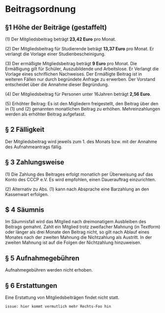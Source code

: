 # Beitragsordnung 


 ## §1  Höhe der Beiträge (gestaffelt)
 
 (1) Der Mitgliedsbeitrag beträgt **23,42 Euro** pro Monat.
 
 (2) Der Mitgliedsbeitrag für Studierende beträgt **13,37 Euro** pro Monat. Er verlangt die Vorlage einer Studienbescheinigung.
 
 (3) Der ermäßigte Mitgliedsbeitrag beträgt **9 Euro** pro Monat. Die Ermäßigung gilt für Schüler, Auszubildende und Arbeitslose. Er Verlangt die Vorlage eines schriflichen Nachweises. Der Ermäßigte Beitrag ist in weiteren Fällen nur durch begründete Anfrage zu erwerben. Der Vorstand entscheidet über die Annahme dieser Begründung.
 
 (4) Der Mitgliedsbeitrag für Personen unter 16Jahren beträgt **2,56 Euro**.
 
 (5) Erhöhter Beitrag: Es ist den Migliedern freigestellt, den Beitrag über den in (1) und (2) genannten monatlichen Beitrag zu erhöhen. Mehreinzahlungen werden als erhöhter Beitrag aufgefasst. 

 ## § 2 Fälligkeit
  Der Mitgliedsbeitrag wird jeweils zum 1. des Monats bzw. mit der Annahme des Aufnahmeantrags fällig.
 
 ## § 3 Zahlungsweise
 
 (1) Die Zahlung des Beitrages erfolgt monatlich per Überweisung auf das Konto des CCCP e.V. Es wird empfohlen, einen Dauerauftrag einzurichten.
 
 (2) Alternativ zu Abs. (1) kann nach Absprache eine Barzahlung an den Kassenwart erfolgen.
 ## $ 4 Säumnis
 Im Säumnisfall wird das Mitglied nach dreimonatigem Ausbleiben des Beitrags gemahnt. Zahlt ein Mitglied trotz zweifacher Mahnung (in Textform) oder länger als drei Monate den Beitrag nicht, so gilt nach Ablauf eines Monates nach der zweiten Mahnung die Nichtzahlung als Austritt. In der zweiten Mahnung ist auf die Folgen der Nichtzahlung hinzuweisen. 
 
 ## § 5  Aufnahmegebühren
  Aufnahmegebühren werden nicht erhoben.
 ## § 6  Erstattungen
  Eine Erstattung von Mitgliedsbeiträgen findet nicht statt.

`issue: hier kommt vermutlich mehr Rechts-Foo hin`
